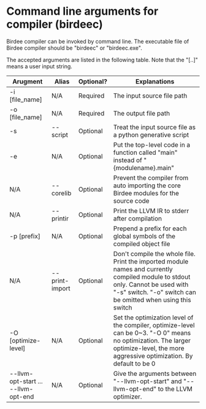 # Command line arguments for compiler (birdeec)

Birdee compiler can be invoked by command line. The executable file of Birdee compiler should be "birdeec" or "birdeec.exe".

The accepted arguments are listed in the following table. Note that the "[..]" means a user input string.

|Arugment|Alias|Optional?|Explanations|
|---|---|---|---|
| -i [file_name]| N/A | Required | The input source file path|
| -o [file_name]|  N/A | Required | The output file path|
| -s | --script | Optional | Treat the input source file as a python generative script |
| -e  | N/A | Optional | Put the top-level code in a function called "main" instead of "{modulename}.main"|
| N/A | --corelib | Optional | Prevent the compiler from auto importing the core Birdee modules for the source code|
| N/A | --printir | Optional | Print the LLVM IR to stderr after compilation |
| -p [prefix] | N/A | Optional | Prepend a prefix for each global symbols of the compiled object file |
| N/A | --print-import | Optional | Don't compile the whole file. Print the imported module names and currently compiled module to stdout only. Cannot be used with "-s" switch. "-o" switch can be omitted when using this switch |
| -O [optimize-level] | N/A | Optional | Set the optimization level of the compiler, optimize-level can be 0~3. "-O 0" means no optimization. The larger optimize-level, the more aggressive optimization. By default to be 0 |
| --llvm-opt-start ... --llvm-opt-end | N/A | Optional | Give the arguments between "--llvm-opt-start" and "--llvm-opt-end" to the LLVM optimizer. |